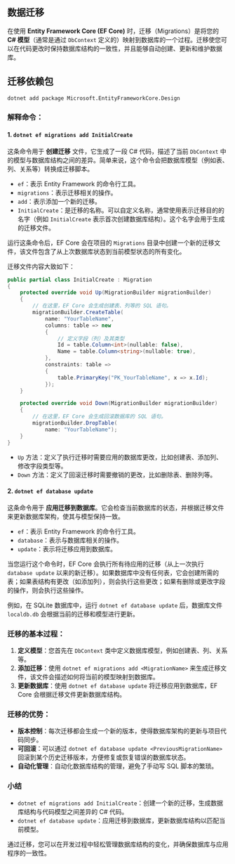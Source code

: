 
## 数据迁移
在使用 **Entity Framework Core (EF Core)** 时，迁移（Migrations）是将您的 **C# 模型**（通常是通过 `DbContext` 定义的）映射到数据库的一个过程。迁移使您可以在代码更改时保持数据库结构的一致性，并且能够自动创建、更新和维护数据库。

## 迁移依赖包
```bash
dotnet add package Microsoft.EntityFrameworkCore.Design
```

### 解释命令：

#### 1. **`dotnet ef migrations add InitialCreate`**
   这条命令用于 **创建迁移** 文件，它生成了一段 C# 代码，描述了当前 `DbContext` 中的模型与数据库结构之间的差异。简单来说，这个命令会把数据库模型（例如表、列、关系等）转换成迁移脚本。

   - `ef`：表示 Entity Framework 的命令行工具。
   - `migrations`：表示迁移相关的操作。
   - `add`：表示添加一个新的迁移。
   - `InitialCreate`：是迁移的名称。可以自定义名称，通常使用表示迁移目的的名字（例如 `InitialCreate` 表示首次创建数据库结构）。这个名字会用于生成的迁移文件。

   运行这条命令后，EF Core 会在项目的 `Migrations` 目录中创建一个新的迁移文件，该文件包含了从上次数据库状态到当前模型状态的所有变化。

   迁移文件内容大致如下：
   ```csharp
   public partial class InitialCreate : Migration
   {
       protected override void Up(MigrationBuilder migrationBuilder)
       {
           // 在这里，EF Core 会生成创建表、列等的 SQL 语句。
           migrationBuilder.CreateTable(
               name: "YourTableName",
               columns: table => new
               {
                   // 定义字段（列）及其类型
                   Id = table.Column<int>(nullable: false),
                   Name = table.Column<string>(nullable: true),
               },
               constraints: table =>
               {
                   table.PrimaryKey("PK_YourTableName", x => x.Id);
               });
       }

       protected override void Down(MigrationBuilder migrationBuilder)
       {
           // 在这里，EF Core 会生成回滚数据库的 SQL 语句。
           migrationBuilder.DropTable(
               name: "YourTableName");
       }
   }
   ```
   - `Up` 方法：定义了执行迁移时需要应用的数据库更改，比如创建表、添加列、修改字段类型等。
   - `Down` 方法：定义了回滚迁移时需要撤销的更改，比如删除表、删除列等。

#### 2. **`dotnet ef database update`**
   这条命令用于 **应用迁移到数据库**。它会检查当前数据库的状态，并根据迁移文件来更新数据库架构，使其与模型保持一致。

   - `ef`：表示 Entity Framework 的命令行工具。
   - `database`：表示与数据库相关的操作。
   - `update`：表示将迁移应用到数据库。

   当您运行这个命令时，EF Core 会执行所有待应用的迁移（从上一次执行 `database update` 以来的新迁移）。如果数据库中没有任何表，它会创建所需的表；如果表结构有更改（如添加列），则会执行这些更改；如果有删除或更改字段的操作，则会执行这些操作。

   例如，在 SQLite 数据库中，运行 `dotnet ef database update` 后，数据库文件 `localdb.db` 会根据当前的迁移和模型进行更新。

### 迁移的基本过程：
1. **定义模型**：您首先在 `DbContext` 类中定义数据库模型，例如创建表、列、关系等。
2. **添加迁移**：使用 `dotnet ef migrations add <MigrationName>` 来生成迁移文件，该文件会描述如何将当前的模型映射到数据库。
3. **更新数据库**：使用 `dotnet ef database update` 将迁移应用到数据库，EF Core 会根据迁移文件更新数据库结构。

### 迁移的优势：
- **版本控制**：每次迁移都会生成一个新的版本，使得数据库架构的更新与项目代码同步。
- **可回滚**：可以通过 `dotnet ef database update <PreviousMigrationName>` 回滚到某个历史迁移版本，方便修复或恢复错误的数据库状态。
- **自动化管理**：自动化数据库结构的管理，避免了手动写 SQL 脚本的繁琐。

### 小结
- `dotnet ef migrations add InitialCreate`：创建一个新的迁移，生成数据库结构与代码模型之间差异的 C# 代码。
- `dotnet ef database update`：应用迁移到数据库，更新数据库结构以匹配当前模型。

通过迁移，您可以在开发过程中轻松管理数据库结构的变化，并确保数据库与应用程序的一致性。
